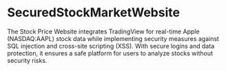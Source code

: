 # SecuredStockMarketWebsite
The Stock Price Website integrates TradingView for real-time Apple (NASDAQ:AAPL) stock data while implementing security measures against SQL injection and cross-site scripting (XSS). With secure logins and data protection, it ensures a safe platform for users to analyze stocks without security risks.
